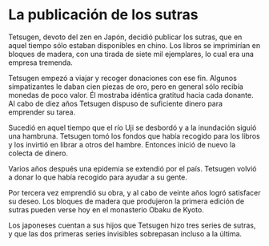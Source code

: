 # La publicación de los sutras

Tetsugen, devoto del zen en Japón, decidió publicar los sutras, que en
aquel tiempo sólo estaban disponibles en chino. Los libros se
imprimirían en bloques de madera, con una tirada de siete mil
ejemplares, lo cual era una empresa tremenda.

Tetsugen empezó a viajar y recoger donaciones con ese fin. Algunos
simpatizantes le daban cien piezas de oro, pero en general sólo recibía
monedas de poco valor. Él mostraba idéntica gratitud hacia cada donante.
Al cabo de diez años Tetsugen dispuso de suficiente dinero para
emprender su tarea.

Sucedió en aquel tiempo que el río Uji se desbordó y a la inundación
siguió una hambruna. Tetsugen tomó los fondos que había recogido para
los libros y los invirtió en librar a otros del hambre. Entonces inició
de nuevo la colecta de dinero.

Varios años después una epidemia se extendió por el país. Tetsugen
volvió a donar lo que había recogido para ayudar a su gente.

Por tercera vez emprendió su obra, y al cabo de veinte años logró
satisfacer su deseo. Los bloques de madera que produjeron la primera
edición de sutras pueden verse hoy en el monasterio Obaku de Kyoto.

Los japoneses cuentan a sus hijos que Tetsugen hizo tres series de
sutras, y que las dos primeras series invisibles sobrepasan incluso a la
última.